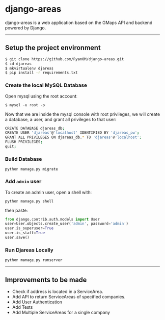 # django-areas
django-areas is a web application based on the GMaps API and backend powered by Django.

---

## Setup the project environment

```bash
$ git clone https://github.com/RyanOM/django-areas.git
$ cd djareas
$ mkvirtualenv djareas
$ pip install -r requirements.txt
```

### Create the local MySQL Database

Open mysql using the root account:

```
$ mysql -u root -p
```

Now that we are inside the mysql console with root privileges, we will create a database, a user, and grant all privileges to that user:

```bash
CREATE DATABASE djareas_db;
CREATE USER 'djareas'@'localhost' IDENTIFIED BY 'djareas_pw';
GRANT ALL PRIVILEGES ON djareas_db.* TO 'djareas'@'localhost';
FLUSH PRIVILEGES;
quit;
```

### Build Database
````
python manage.py migrate
````

### Add `admin` user

To create an admin user, open a shell with:

```
python manage.py shell
```

then paste:

```py
from django.contrib.auth.models import User
user=User.objects.create_user('admin', password='admin')
user.is_superuser=True
user.is_staff=True
user.save()
```


### Run Djareas Locally

```
python manage.py runserver
```

---
## Improvements to be made
 - Check if address is located in a ServiceArea.
 - Add API to return ServiceAreas of specified companies.
 - Add User Authentication
 - Add Tests
 - Add Multiple ServiceAreas for a single company